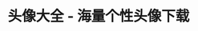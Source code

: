 ---
description: 各种 app 都要上传头像，现在有了头像大全，骗起人来更专业了。
layout: post
results:
- primaryGenreName: Social Networking
  version: '1.1'
  formattedPrice: 免费
  genreIds:
  - '6005'
  - '6012'
  artworkUrl60: http://is4.mzstatic.com/image/thumb/Purple111/v4/9a/e5/d2/9ae5d26a-7086-2271-0b82-af9d17d07112/source/60x60bb.jpg
  userRatingCountForCurrentVersion: 340
  minimumOsVersion: '8.0'
  appletvScreenshotUrls: &a []
  sellerName: Keliang Li
  supportedDevices:
  - iPad2Wifi-iPad2Wifi
  - iPad23G-iPad23G
  - iPhone4S-iPhone4S
  - iPadThirdGen-iPadThirdGen
  - iPadThirdGen4G-iPadThirdGen4G
  - iPhone5-iPhone5
  - iPodTouchFifthGen-iPodTouchFifthGen
  - iPadFourthGen-iPadFourthGen
  - iPadFourthGen4G-iPadFourthGen4G
  - iPadMini-iPadMini
  - iPadMini4G-iPadMini4G
  - iPhone5c-iPhone5c
  - iPhone5s-iPhone5s
  - iPadAir-iPadAir
  - iPadAirCellular-iPadAirCellular
  - iPadMiniRetina-iPadMiniRetina
  - iPadMiniRetinaCellular-iPadMiniRetinaCellular
  - iPhone6-iPhone6
  - iPhone6Plus-iPhone6Plus
  - iPadAir2-iPadAir2
  - iPadAir2Cellular-iPadAir2Cellular
  - iPadMini3-iPadMini3
  - iPadMini3Cellular-iPadMini3Cellular
  - iPodTouchSixthGen-iPodTouchSixthGen
  - iPhone6s-iPhone6s
  - iPhone6sPlus-iPhone6sPlus
  - iPadMini4-iPadMini4
  - iPadMini4Cellular-iPadMini4Cellular
  - iPadPro-iPadPro
  - iPadProCellular-iPadProCellular
  - iPadPro97-iPadPro97
  - iPadPro97Cellular-iPadPro97Cellular
  - iPhoneSE-iPhoneSE
  - iPhone7-iPhone7
  - iPhone7Plus-iPhone7Plus
  - iPad611-iPad611
  - iPad612-iPad612
  genres:
  - 社交
  - 生活
  currentVersionReleaseDate: '2017-03-06T20:43:01Z'
  trackName: 头像大全 - 海量个性头像下载
  isVppDeviceBasedLicensingEnabled: true
  description: '==最后一天免费! 赶快下载吧！==

    支持iOS10！


    换头像，就用头像大全！ 头像大全，你最喜欢的都在这里！


    特色功能：


    - 最新海量个性头像任你下载，刷到手酸都刷不完！

    - 精选多种头像分类，总有一款适合你！

    - 热门头像不断更新！

    - 中意头像一键保存！

    - 支持所有iPhone设备！


    好看的头像更吸引人噢！赶快下载吧~~'
  price: 0
  trackId: 1207185342
  releaseDate: '2017-03-02T14:14:39Z'
  advisories: *a
  screenshotUrls:
  - http://a3.mzstatic.com/us/r30/Purple122/v4/a9/ff/62/a9ff6288-c9e7-17b7-a143-08d607796ddb/screen696x696.jpeg
  - http://a5.mzstatic.com/us/r30/Purple122/v4/e0/69/4e/e0694e05-e2f2-6579-6d4a-ac8c2ccc34f0/screen696x696.jpeg
  - http://a5.mzstatic.com/us/r30/Purple122/v4/56/02/70/56027032-00de-93c0-fde1-a81b05907a5b/screen696x696.jpeg
  - http://a1.mzstatic.com/us/r30/Purple111/v4/68/9d/d0/689dd0e4-adc9-8dd8-de8b-9cd01d3668da/screen696x696.jpeg
  - http://a4.mzstatic.com/us/r30/Purple122/v4/f2/17/94/f217940b-cdb7-79b5-1de3-e59c5378d31f/screen696x696.jpeg
  artistViewUrl: https://itunes.apple.com/cn/developer/keliang-li/id791426892?uo=4
  primaryGenreId: 6005
  userRatingCount: 372
  averageUserRatingForCurrentVersion: 4.5
  kind: software
  fileSizeBytes: '61002752'
  bundleId: com.netpower.massiveAvatar.lite
  trackContentRating: 4+
  releaseNotes: bug 修复及部分性能优化
  trackCensoredName: 头像大全 - 海量个性头像下载
  contentAdvisoryRating: 4+
  isGameCenterEnabled: false
  artistName: Keliang Li
  languageCodesISO2A:
  - AR
  - CA
  - CS
  - DA
  - NL
  - EN
  - FI
  - FR
  - DE
  - EL
  - HE
  - HU
  - ID
  - IT
  - JA
  - KO
  - MS
  - NB
  - PL
  - PT
  - RU
  - ZH
  - SK
  - ES
  - SV
  - TH
  - ZH
  - TR
  - UK
  - VI
  averageUserRating: 4.5
  features:
  - iosUniversal
  wrapperType: software
  artworkUrl512: http://is4.mzstatic.com/image/thumb/Purple111/v4/9a/e5/d2/9ae5d26a-7086-2271-0b82-af9d17d07112/source/512x512bb.jpg
  artworkUrl100: http://is4.mzstatic.com/image/thumb/Purple111/v4/9a/e5/d2/9ae5d26a-7086-2271-0b82-af9d17d07112/source/100x100bb.jpg
  trackViewUrl: https://geo.itunes.apple.com/cn/app/%E5%A4%B4%E5%83%8F%E5%A4%A7%E5%85%A8-%E6%B5%B7%E9%87%8F%E4%B8%AA%E6%80%A7%E5%A4%B4%E5%83%8F%E4%B8%8B%E8%BD%BD/id1207185342?mt=8&uo=4
  artistId: 791426892
  currency: CNY
  ipadScreenshotUrls:
  - http://a2.mzstatic.com/us/r30/Purple122/v4/1a/1c/5d/1a1c5d71-758f-9578-935d-283b621e36ed/sc1024x768.jpeg
  - http://a1.mzstatic.com/us/r30/Purple111/v4/bb/3b/58/bb3b5897-a016-7f59-455b-7a9e2451ec4f/sc1024x768.jpeg
  - http://a5.mzstatic.com/us/r30/Purple111/v4/64/02/27/64022745-8dea-8b27-3ed2-6c25960cd27a/sc1024x768.jpeg
  - http://a4.mzstatic.com/us/r30/Purple122/v4/45/1c/50/451c50df-e0b3-6357-4942-f02cb20f8aeb/sc1024x768.jpeg
category: 社交
tags: tag1
resultCount: 1
title: 头像大全 - 海量个性头像下载

---